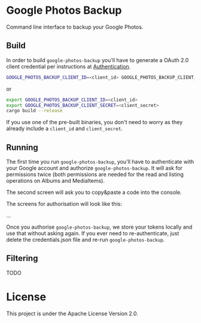 # Google Photos Backup

Command line interface to backup your Google Photos.

## Build

In order to build `google-photos-backup` you'll have to generate a OAuth 2.0 client
credential per instructions at
[Authentication](https://cloud.google.com/docs/authentication/).

```bash
GOOGLE_PHOTOS_BACKUP_CLIENT_ID=<client_id> GOOGLE_PHOTOS_BACKUP_CLIENT_SECRET=<client_secret> cargo build --release
```

or

```bash
export GOOGLE_PHOTOS_BACKUP_CLIENT_ID=<client_id>
export GOOGLE_PHOTOS_BACKUP_CLIENT_SECRET=<client_secret>
cargo build --release
```

If you use one of the pre-built binaries, you don't need to worry as they already include
a `client_id` and `client_secret`.

## Running

The first time you run `google-photos-backup`, you'll have to authenticate with your
Google account and authorize `google-photos-backup`. It will ask for permissions twice
(both permissions are needed for the read and listing operations on Albums and
MediaItems).

The second screen will ask you to copy&paste a code into the console.

The screens for authorisation will look like this:

...


Once you authorise `google-photos-backup`, we store your tokens locally and use that
without asking again. If you ever need to re-authenticate, just delete the
credentials.json file and re-run `google-photos-backup`.

## Filtering

TODO

# License

This project is under the Apache License Version 2.0.
